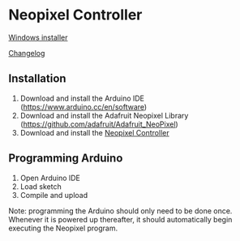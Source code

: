 # Neopixel Controller

[Windows installer](https://github.com/EPL-Engineering/epl-neopixel/releases/download/v1.0/Neopixel_Controller_1-0.exe)

[Changelog](CHANGELOG.md)

## Installation
1. Download and install the Arduino IDE (https://www.arduino.cc/en/software)
2. Download and install the Adafruit Neopixel Library (https://github.com/adafruit/Adafruit_NeoPixel)
3. Download and install the [Neopixel Controller](https://github.com/EPL-Engineering/epl-neopixel/releases/download/v1.0/Neopixel_Controller_1-0.exe)

## Programming Arduino
1. Open Arduino IDE
2. Load sketch
3. Compile and upload

Note: programming the Arduino should only need to be done once. Whenever it is powered up thereafter, it should automatically begin executing the Neopixel program.

